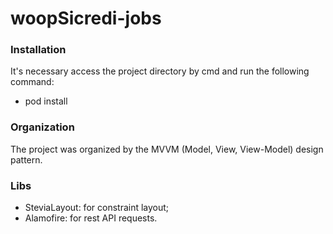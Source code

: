# woopSicredi-jobs


### Installation

It's necessary access the project directory by cmd and run the following command:

+ pod install


### Organization

The project was organized by the MVVM (Model, View, View-Model) design pattern. 


### Libs 

+ SteviaLayout: for constraint layout;
+ Alamofire: for rest API requests.

